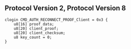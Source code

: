## Protocol Version 2, Protocol Version 8

```rust,ignore
clogin CMD_AUTH_RECONNECT_PROOF_Client = 0x3 {
    u8[16] proof_data;    
    u8[20] client_proof;    
    u8[20] client_checksum;    
    u8 key_count = 0;    
}

```
